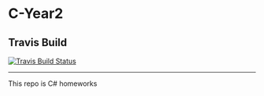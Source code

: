 # C-Year2

Travis Build 
------------
[![Travis Build Status](https://travis-ci.org/egorzainullin/C-Year2.svg?branch=master)](https://travis-ci.org/egorzainullin/C-Year2)

---
This repo is C# homeworks
